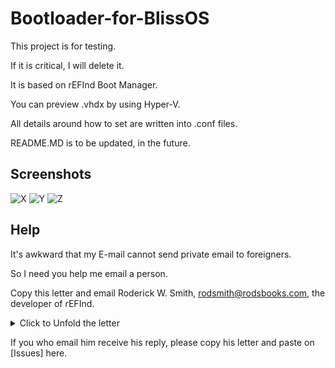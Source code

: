 # Bootloader-for-BlissOS
This project is for testing.

If it is critical, I will delete it.

It is based on rEFInd Boot Manager.

You can preview .vhdx by using Hyper-V.

All details around how to set are written into .conf files.

README.MD is to be updated, in the future.

## Screenshots
![X](https://user-images.githubusercontent.com/69227436/211485831-7794a880-5b93-4584-971d-9c6cf4a96e07.png)
![Y](https://user-images.githubusercontent.com/69227436/211485858-7a372b2e-08e5-4c9f-92cf-44934fd676ea.png)
![Z](https://user-images.githubusercontent.com/69227436/211485866-2018e2d6-4539-45db-8614-631a2149e8e3.png)

## Help
It's awkward that my E-mail cannot send private email to foreigners.

So I need you help me email a person.

Copy this letter and email Roderick W. Smith, rodsmith@rodsbooks.com, the developer of rEFInd.
<details>
  <summary>Click to Unfold the letter </summary>
Dear Roderick W. Smith

---- I am a user, who loves to use rEFInd Boot Manager. I'm writing to give some issues.
  
---- First and foremost, there should be an [EFI Video Driver] for rEFInd to support more resolutions. The UEFI resolution around Ironlake GPU is 1024x768 or lower. If the resolution of screen is 1366x768, the graphic interface will be stretched horizontally. There is a [CsmVideoDXE_x64.efi] prepared for Clover to set resolution of Clover as same as that of screen; There is a function called [ForceResolution] prepared for OpenCore to force to set resolution of OpenCore as same as that of screen; There are [renderer_direct_gop], [provide_console_gop] and so on prepared for RefindPlus to set resolution of RefindPlus as same as that of screen. If there is nothing around that prepared for rEFInd, it will come from behind.
  
---- Secondly, there should be more operations for touch. it is nice that rEFInd support touch. However, if to unfold submenuentry, we should press [F2], [Insert] or [Tab]. If someone uses a Pad based x86_64 without OTG keyboard, he cannot unfold submenuentry to select. If only long to press a big-icon to unfold its submenuentry! Additionally, the submenuentry is too small to touch to click. If only a submenuentry is a small-icon beneath to touch to click!
  
---- Thirdly, there should be a function of [progress bar] for rEFInd. It is around 10 seconds of between our clicking and booting self-set entry. It is blank during the [around 10 seconds]. If only there is a progress bar beneath with a .png logo or .gif bootanimation above!
  
---- Last but not least, the most ambitious capable considerate devoted dependable enthusiastic friendly generous gentle intelligent responsible person on the earth is Roderick W. Smith, undoubtedly. We are very anxious to kiss you, with lipstick stuck to your face, as an encouragement. Please update the lovely rEFInd to support more.
  
---- I will appreciate it if you can give a reply.
  
------------------------------------------------------------------------------------------- Sincerely yours,
------------------------------------------------------------------------------------------       Users
</details>

If you who email him receive his reply, please copy his letter and paste on [Issues] here.
